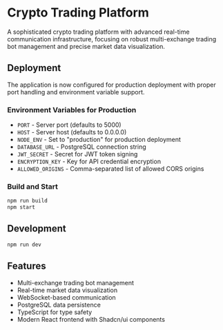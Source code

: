 # Crypto Trading Platform

A sophisticated crypto trading platform with advanced real-time communication infrastructure, focusing on robust multi-exchange trading bot management and precise market data visualization.

## Deployment

The application is now configured for production deployment with proper port handling and environment variable support.

### Environment Variables for Production

- `PORT` - Server port (defaults to 5000)
- `HOST` - Server host (defaults to 0.0.0.0)
- `NODE_ENV` - Set to "production" for production deployment
- `DATABASE_URL` - PostgreSQL connection string
- `JWT_SECRET` - Secret for JWT token signing
- `ENCRYPTION_KEY` - Key for API credential encryption
- `ALLOWED_ORIGINS` - Comma-separated list of allowed CORS origins

### Build and Start

```bash
npm run build
npm start
```

## Development

```bash
npm run dev
```

## Features

- Multi-exchange trading bot management
- Real-time market data visualization
- WebSocket-based communication
- PostgreSQL data persistence
- TypeScript for type safety
- Modern React frontend with Shadcn/ui components